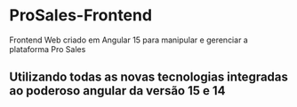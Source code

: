 # ProSales-Frontend
Frontend Web criado em Angular 15 para manipular e gerenciar a plataforma Pro Sales

## Utilizando todas as novas tecnologias integradas ao poderoso angular da versão 15 e 14
